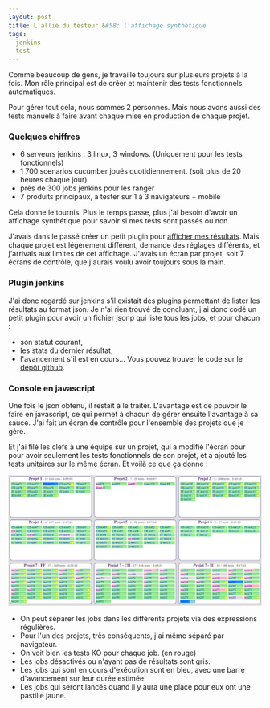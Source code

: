 ```yaml
---
layout: post
title: L'allié du testeur &#58; l'affichage synthétique
tags: 
  jenkins
  test
---
```


Comme beaucoup de gens, je travaille toujours sur plusieurs projets à la fois. Mon rôle principal est de créer et maintenir des tests fonctionnels automatiques.

Pour gérer tout cela, nous sommes 2 personnes. Mais nous avons aussi des tests manuels à faire avant chaque mise en production de chaque projet.

### Quelques chiffres

* 6 serveurs jenkins : 3 linux, 3 windows. (Uniquement pour les tests fonctionnels)
* 1 700 scenarios cucumber joués quotidiennement. (soit plus de 20 heures chaque jour)
* près de 300 jobs jenkins pour les ranger
* 7 produits principaux, à tester sur 1 à 3 navigateurs + mobile

Cela donne le tournis. Plus le temps passe, plus j'ai besoin d'avoir un affichage synthétique pour savoir si mes tests sont passés ou non.

J'avais dans le passé créer un petit plugin pour [afficher mes résultats](http://web-quality.over-blog.com/affichage-des-resultats-de-tests). Mais chaque projet est légèrement différent, demande des réglages différents, et j'arrivais aux limites de cet affichage. J'avais un écran par projet, soit 7 écrans de contrôle, que j'aurais voulu avoir toujours sous la main.

### Plugin jenkins

J'ai donc regardé sur jenkins s'il existait des plugins permettant de lister les résultats au format json. Je n'ai rien trouvé de concluant, j'ai donc codé un petit plugin pour avoir un fichier jsonp qui liste tous les jobs, et pour chacun :
* son statut courant,
* les stats du dernier résultat,
* l'avancement s'il est en cours...
Vous pouvez trouver le code sur le [dépôt github](https://github.com/fabrice31/jsonResult).

### Console en javascript

Une fois le json obtenu, il restait à le traiter. L'avantage est de pouvoir le faire en javascript, ce qui permet à chacun de gérer ensuite l'avantage à sa sauce. J'ai fait un écran de contrôle pour l'ensemble des projets que je gère.

Et j'ai filé les clefs à une équipe sur un projet, qui a modifié l'écran pour pour avoir seulement les tests fonctionnels de son projet, et a ajouté les tests unitaires sur le même écran.
Et voilà ce que ça donne :

![Jenkins show](/public/pictures/2014/jenkins-show.png "Ecran d'affichage jenkins")

* On peut séparer les jobs dans les différents projets via des expressions régulières.
* Pour l'un des projets, très conséquents, j'ai même séparé par navigateur.
* On voit bien les tests KO pour chaque job. (en rouge)
* Les jobs désactivés ou n'ayant pas de résultats sont gris.
* Les jobs qui sont en cours d'exécution sont en bleu, avec une barre d'avancement sur leur durée estimée.
* Les jobs qui seront lancés quand il y aura une place pour eux ont une pastille jaune.
